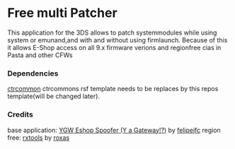 Free multi Patcher
==================================

This application for the 3DS allows to patch systemmodules while using system or emunand,and with and without using firmlaunch. Because of this it allows E-Shop access on all 9.x firmware verions and regionfree cias in Pasta and other CFWs

### Dependencies

[ctrcommon](https://github.com/Steveice10/ctrcommon)
ctrcommons rsf template needs to be replaces by this repos template(will be changed later).


### Credits
base application: 	[YGW Eshop Spoofer (Y a Gateway!?)](https://github.com/felipejfc/ygw-eshop-spoofer) by [felipejfc](https://github.com/felipejfc)
region free:		[rxtools](https://github.com/roxas75/rxTools) by [roxas](https://github.com/roxas75/rxTools)

